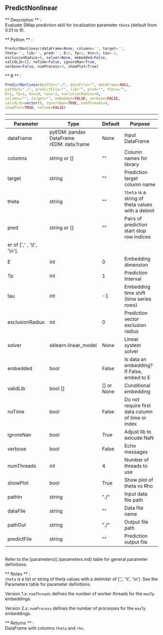 
## <function> PredictNonlinear </function> 
** Description **  :   
Evaluate SMap prediction skill for localization parameter 
`theta`  (default from 0.01 to 9).

** Python **  :   
```python
PredictNonlinear(dataFrame=None, columns='', target='', 
theta='', lib='', pred='', E=1, Tp=1, knn=0, tau=-1,
exclusionRadius=0, solver=None, embedded=False, 
validLib=[], noTime=False, ignoreNan=True, 
verbose=False, numProcess=4, showPlot=True)
```

** R **  :   
```R
PredictNonlinear(pathIn="./", dataFile="", dataFrame=NULL, 
pathOut="./", predictFile="", lib="", pred="", theta="",
E=1, Tp=1, knn=0, tau=-1, exclusionRadius=0,
columns="", target="", embedded=FALSE, verbose=FALSE,
validLib=vector(), ignoreNan=TRUE, numThreads=4,
showPlot=TRUE, noTime=FALSE)
```

---

| Parameter | Type | Default | Purpose |
| --------- | ---- | ------- | ------- |
| dataFrame | pyEDM: pandas DataFrame<br/>rEDM: data.frame |None|Input DataFrame| 
| columns | string or []| "" | Column names for library | 
| target    | string | ""    | Prediction target column name |
| theta     | string | ""    | `theta` is a string of theta values with a delimit| lib   | string or [] | ""  | Pairs of library start stop row indices |
| pred  | string or [] | ""  | Pairs of prediction start stop row indices |
er of [',' , '\t', '\n']. |
| E         | int    | 0     | Embedding dimension | 
| Tp        | int    | 1     | Prediction Interval | 
| tau       | int    | -1    | Embedding time shift (time series rows) | 
| exclusionRadius | int | 0  | Prediction vector exclusion radius |
| solver    | sklearn.linear_model | None | Linear system solver |
| embedded  | bool   | False | Is data an embedding? If False, embed to E |
| validLib  | bool [] | [] or None | Conditional embedding |
| noTime    | bool | False | Do not require first data column of time or index |
| ignoreNan | bool   | True | Adjust lib to exlcude NaN |
| verbose   | bool   | False | Echo messages |
| numThreads | int   | 4     | Number of threads to use |
| showPlot  | bool   | True  | Show plot of theta vs Rho |
| pathIn    | string | "./"  | Input data file path | 
| dataFile  | string | ""    | Data file name | 
| pathOut   | string | "./"  | Output file path | 
| predictFile | string | ""  | Prediction output file | 

<br/>
Refer to the [parameters](./parameters.md) table for general parameter definitions.

** Notes **  :   
`theta` is a list or string of theta values with a delimiter of 
[',', '\t', '\n'].
See the Parameters table for parameter definitions.

Version 1.x: `numThreads` defines the number of worker threads for the `maxTp` embeddings.

Version 2.x: `numProcess` defines the number of processes for the `maxTp` embeddings.

** Returns **  :   
DataFrame with columns `theta` and `rho`. 
